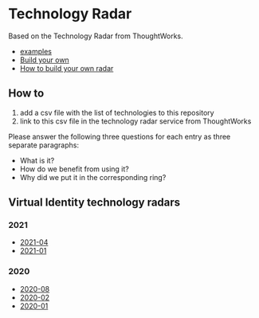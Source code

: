 # Technology Radar

Based on the Technology Radar from ThoughtWorks.

* [examples](https://radar.thoughtworks.com/?sheetId=https%3A%2F%2Fdocs.google.com%2Fspreadsheets%2Fd%2F1vmXx5CFxek3UUgJ-2WnYJC8tpLBvcBuz9ylFjyN0qQA%2Fedit)
* [Build your own](https://radar.thoughtworks.com/)
* [How to build your own radar](https://www.thoughtworks.com/radar/how-to-byor)

## How to
1. add a csv file with the list of technologies to this repository
2. link to this csv file in the technology radar service from ThoughtWorks

Please answer the following three questions for each entry as three separate paragraphs:
* What is it?
* How do we benefit from using it?
* Why did we put it in the corresponding ring?

## Virtual Identity technology radars

### 2021
* [2021-04](https://radar.thoughtworks.com/?sheetId=https%3A%2F%2Fraw.githubusercontent.com%2Fvirtualidentityag%2Ftechradar%2Fmaster%2FVI%2520Technology%2520Radar%25202021-04.csv)
* [2021-01](https://radar.thoughtworks.com/?sheetId=https%3A%2F%2Fraw.githubusercontent.com%2Fvirtualidentityag%2Ftechradar%2Fmaster%2FVI%2520Technology%2520Radar%25202021-01.csv)

### 2020
* [2020-08](https://radar.thoughtworks.com/?sheetId=https%3A%2F%2Fraw.githubusercontent.com%2Fvirtualidentityag%2Ftechradar%2Fmaster%2FVI%2520Technology%2520Radar%25202020-08.csv)
* [2020-02](https://radar.thoughtworks.com/?sheetId=https%3A%2F%2Fraw.githubusercontent.com%2Fvirtualidentityag%2Ftechradar%2Fmaster%2FVI%2520Technology%2520Radar%25202020-02.csv)
* [2020-01](https://radar.thoughtworks.com/?sheetId=https%3A%2F%2Fraw.githubusercontent.com%2Fvirtualidentityag%2Ftechradar%2Fmaster%2FVI%2520Technology%2520Radar%25202020-01.csv)
